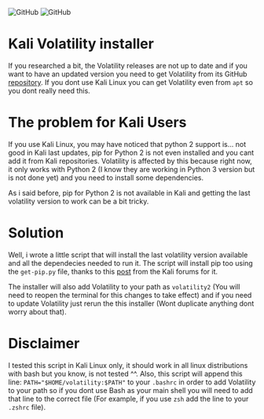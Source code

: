 <img alt="GitHub" src="https://img.shields.io/badge/version-v1.0-blue"> <img alt="GitHub" src="https://img.shields.io/github/license/anthares101/kali_volatility_installer">

# Kali Volatility installer

If you researched a bit, the Volatility releases are not up to date and if you want to have an updated version you need to get Volatility from its GitHub 
[repository](https://github.com/volatilityfoundation/volatility). If you dont use Kali Linux you can get Volatility even from `apt` so you dont really need this.

# The problem for Kali Users

If you use Kali Linux, you may have noticed that python 2 support is... not good in Kali last updates, pip for Python 2 is not even installed and you cant add it from Kali 
repositories. Volatility is affected by this because right now, it only works with Python 2 (I know they are working in Python 3 version but is not done yet) and you need to 
install some dependencies.

As i said before, pip for Python 2 is not available in Kali and getting the last volatility version to work can be a bit tricky.

# Solution

Well, i wrote a little script that will install the last volatility version available and all the dependecies needed to run it. The script will install pip too using the 
`get-pip.py` file, thanks to this [post](https://forums.kali.org/showthread.php?48570-New-Kali-build-cannot-install-pip-for-python2-7) from the Kali forums for it.

The installer will also add Volatility to your path as `volatility2` (You will need to reopen the terminal for this changes to take effect) and if you need to update 
Volatility just rerun the this installer (Wont duplicate anything dont worry about that).

# Disclaimer

I tested this script in Kali Linux only, it should work in all linux distributions with bash but you know, is not tested ^^. Also, this script will append this line:
`PATH="$HOME/volatility:$PATH"` to your `.bashrc` in order to add Volatility to your path so if you dont use Bash as your main shell you will need to add that line to the
correct file (For example, if you use `zsh` add the line to your `.zshrc` file).
